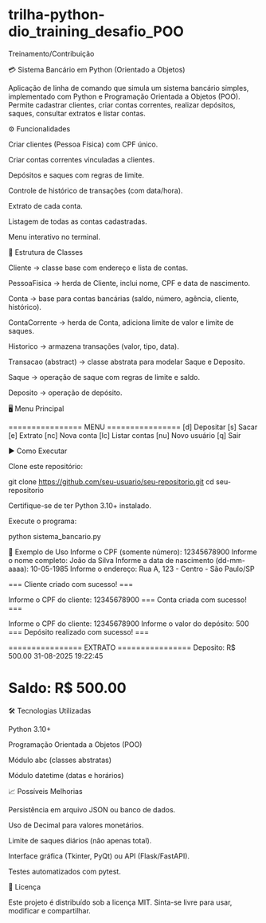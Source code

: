 # trilha-python-dio_training_desafio_POO
Treinamento/Contribuição

💳 Sistema Bancário em Python (Orientado a Objetos)

Aplicação de linha de comando que simula um sistema bancário simples, implementado com Python e Programação Orientada a Objetos (POO).
Permite cadastrar clientes, criar contas correntes, realizar depósitos, saques, consultar extratos e listar contas.

⚙️ Funcionalidades

Criar clientes (Pessoa Física) com CPF único.

Criar contas correntes vinculadas a clientes.

Depósitos e saques com regras de limite.

Controle de histórico de transações (com data/hora).

Extrato de cada conta.

Listagem de todas as contas cadastradas.

Menu interativo no terminal.

📂 Estrutura de Classes

Cliente → classe base com endereço e lista de contas.

PessoaFisica → herda de Cliente, inclui nome, CPF e data de nascimento.

Conta → base para contas bancárias (saldo, número, agência, cliente, histórico).

ContaCorrente → herda de Conta, adiciona limite de valor e limite de saques.

Historico → armazena transações (valor, tipo, data).

Transacao (abstract) → classe abstrata para modelar Saque e Deposito.

Saque → operação de saque com regras de limite e saldo.

Deposito → operação de depósito.

🖥️ Menu Principal

================ MENU ================
[d] Depositar
[s] Sacar
[e] Extrato
[nc] Nova conta
[lc] Listar contas
[nu] Novo usuário
[q] Sair

▶️ Como Executar

Clone este repositório:

git clone https://github.com/seu-usuario/seu-repositorio.git
cd seu-repositorio


Certifique-se de ter Python 3.10+ instalado.

Execute o programa:

python sistema_bancario.py

📌 Exemplo de Uso
Informe o CPF (somente número): 12345678900
Informe o nome completo: João da Silva
Informe a data de nascimento (dd-mm-aaaa): 10-05-1985
Informe o endereço: Rua A, 123 - Centro - São Paulo/SP

=== Cliente criado com sucesso! ===

Informe o CPF do cliente: 12345678900
=== Conta criada com sucesso! ===

Informe o CPF do cliente: 12345678900
Informe o valor do depósito: 500
=== Depósito realizado com sucesso! ===

================ EXTRATO ================
Deposito:
    R$ 500.00
    31-08-2025 19:22:45

Saldo:
    R$ 500.00
==========================================

🛠️ Tecnologias Utilizadas

Python 3.10+

Programação Orientada a Objetos (POO)

Módulo abc (classes abstratas)

Módulo datetime (datas e horários)

📈 Possíveis Melhorias

Persistência em arquivo JSON ou banco de dados.

Uso de Decimal para valores monetários.

Limite de saques diários (não apenas total).

Interface gráfica (Tkinter, PyQt) ou API (Flask/FastAPI).

Testes automatizados com pytest.

📄 Licença

Este projeto é distribuído sob a licença MIT.
Sinta-se livre para usar, modificar e compartilhar.
